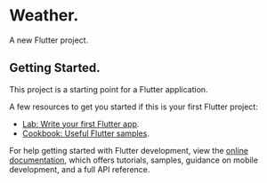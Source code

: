 # Weather.

A new Flutter project.

## Getting Started.

This project is a starting point for a Flutter application.

A few resources to get you started if this is your first Flutter project:

- [Lab: Write your first Flutter app](https://docs.flutter.dev/get-started/codelab).
- [Cookbook: Useful Flutter samples](https://docs.flutter.dev/cookbook).

For help getting started with Flutter development, view the
[online documentation](https://docs.flutter.dev/), which offers tutorials,
samples, guidance on mobile development, and a full API reference.
